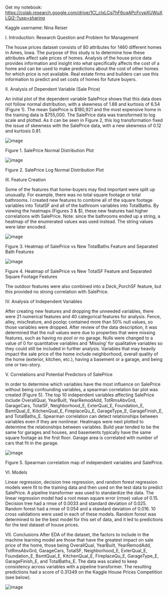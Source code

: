 Get my notebook: https://colab.research.google.com/drive/1Cl_clxLCq7hF6cqAPcFcypXUWuXLQj2-?usp=sharing

Kaggle username: Nina Reiser


I.	Introduction: Research Question and Problem for Management

The house prices dataset consists of 80 attributes for 1460 different homes in Ames, Iowa. The purpose of this study is to determine how these attributes affect sale prices of homes. Analysis of the house price data provides information and insight into what specifically affects the cost of a home and can be used to make predictions about the cost of other homes for which price is not available. Real estate firms and builders can use this information to predict and set costs of homes for future buyers.  


II.	Analysis of Dependent Variable (Sale Price)

An initial plot of the dependent variable SalePrice shows that this data does not follow normal distribution, with a skewness of 1.88 and kurtosis of 6.54 (Figure 1). The mean SalePrice is $180,921 and the most expensive home in the training data is $755,000. The SalePrice data was transformed to log scale and plotted. As it can be seen in Figure 2, this log transformation fixed the issue of skewness with the SalePrice data, with a new skewness of 0.12 and kurtosis 0.81. 
                       
![image](https://user-images.githubusercontent.com/97359451/149686692-b8764eee-1309-4d73-8603-bc2ed09d3acb.png)

Figure 1. SalePrice Normal Distribution Plot		      

            
![image](https://user-images.githubusercontent.com/97359451/149686774-2a3cf6f7-f34a-4777-9ec6-ee66488e4fb3.png)

Figure 2. SalePrice Log Normal Distribution Plot


III. Feature Creation

Some of the features that home-buyers may find important were split up unusually. For example, there was no total square footage or total bathrooms. I created new features to combine all of the square footage variables into TotalSF and all of the bathroom variables into TotalBaths. By viewing the heatmaps (Figures 3 & $), these new features had higher correlations with SalePrice. Note: since the bathrooms ended up a string, a heatmap of the enumerated values was used instead. The string values were later encoded.

![image](https://user-images.githubusercontent.com/97359451/149687290-4d16fa10-eb6a-4040-bb57-098643e5664a.png)

Figure 3. Heatmap of SalePrice vs New TotalBaths Feature and Separated Bath Features

![image](https://user-images.githubusercontent.com/97359451/149687314-b3cec591-0306-42f2-b5a7-614c6c688d29.png)

Figure 4. Heatmap of SalePrice vs New TotalSF Feature and Separated Square Footage Features

The outdoor features were also combined into a Deck_PorchSF feature, but this provided no strong correlation with SalePrice.


IV.	Analysis of Independent Variables 

After creating new features and dropping the unneeded variables, there were 21 numerical features and 40 categorical features for analysis. Fence, alley, miscfeature, and poolqc contained more than 50% null values, so those variables were dropped. After review of the data description, it was determined that the null values were due to properties that were missing features, such as having no pool or no garage. Nulls were changed to a value of 0 for quantitative variables and ‘Missing’ for qualitative variables so they could still be included in further analysis. Variables that may heavily impact the sale price of the home include neighborhood, overall quality of the home (exterior, kitchen, etc.), having a basement or a garage, and being one or two-story. 


V.	Correlations and Potential Predictors of SalePrice

In order to determine which variables have the most influence on SalePrice without being confounding variables, a spearman correlation bar plot was created (Figure 5). The top 10 independent variables affecting SalePrice include OverallQual, YearBuilt, YearRemodAdd, TotRmsAbvGrd, GarageCars, TotalSF, Neighborhood_E, ExterQual_E, Foundation_E, BsmtQual_E, KitchenQual_E, FireplaceQu_E, GarageType_E, GarageFinish_E, and TotalBaths_E. Spearman correlation can detect relationships between variables even if they are nonlinear. Heatmaps were next plotted to determine the relationships between variables. Build year tended to be the same for garages and houses, and basements typically have the same square footage as the first floor. Garage area is correlated with number of cars that fit in the garage. 

![image](https://user-images.githubusercontent.com/97359451/149687764-782bf282-7ec6-4ddf-aec3-0f5c46a6f30d.png)

Figure 5. Spearman correlation map of independent variables and SalePrice.


VI. Models

Linear regression, decision tree regression, and random forest regression models were fit to the training data and then used on the test data to predict SalePrice. A pipeline transformer was used to standardize the data. The linear regression model had a root mean square error (rmse) value of 0.15. Decision tree had a rmse of 0.0033 and standard deviation of 0.025. Random forest had a rmse of 0.054 and a standard deviation of 0.016. 10 cross validations were used in each of these models. Random forest was determined to be the best model for this set of data, and it led to predictions for the test dataset of house prices.


VII.	Conclusions
After EDA of the dataset, the factors to include in the machine learning model are those that have the greatest impact on sale 
price of the home, those being OverallQual, YearBuilt, YearRemodAdd, TotRmsAbvGrd, GarageCars, TotalSF, Neighborhood_E, ExterQual_E, Foundation_E, BsmtQual_E, KitchenQual_E, FireplaceQu_E, GarageType_E, GarageFinish_E, and TotalBaths_E. The data was scaled to keep consistency across variables with a pipeline transformer. The resulting predictions had a score of 0.31349 on the Kaggle House Prices Competition (see below). 

![image](https://user-images.githubusercontent.com/97359451/149688550-156d2414-d562-4cdc-8fca-51af83dbea97.png)


